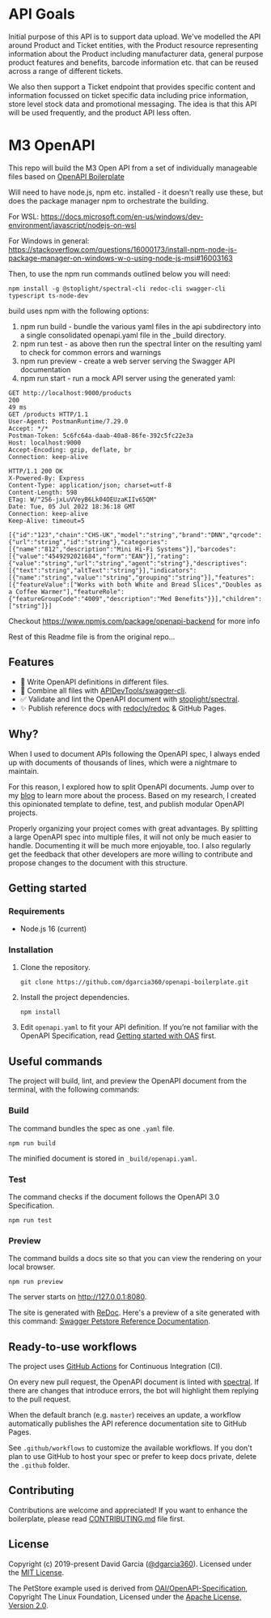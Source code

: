 # API Goals

Initial purpose of this API is to support data upload. We've modelled the API around Product and Ticket entities, with the Product resource representing information about the Product including manufacturer data, general purpose product features and benefits, barcode information etc. that can be reused across a range of different tickets.

We also then support a Ticket endpoint that provides specific content and information focussed on ticket specific data including price information, store level stock data and promotional messaging. The idea is that this API will be used frequently, and the product API less often.

# M3 OpenAPI 

This repo will build the M3 Open API from a set of individually manageable files based on [OpenAPI Boilerplate](https://github.com/dgarcia360/openapi-boilerplate)

Will need to have node.js, npm etc. installed - it doesn't really use these, but does the package manager npm to orchestrate the building.

For WSL: https://docs.microsoft.com/en-us/windows/dev-environment/javascript/nodejs-on-wsl

For Windows in general: https://stackoverflow.com/questions/16000173/install-npm-node-js-package-manager-on-windows-w-o-using-node-js-msi#16003163

Then, to use the npm run commands outlined below you will need:
```
npm install -g @stoplight/spectral-cli redoc-cli swagger-cli typescript ts-node-dev
```

build uses npm with the following options:

1. npm run build - bundle the various yaml files in the api subdirectory into a single consolidated openapi.yaml file in the _build directory.
2. npm run test - as above then run the spectral linter on the resulting yaml to check for common errors and warnings
3. npm run preview - create a web server serving the Swagger API documentation
4. npm run start - run a mock API server using the generated yaml:

```
GET http://localhost:9000/products
200
49 ms
GET /products HTTP/1.1
User-Agent: PostmanRuntime/7.29.0
Accept: */*
Postman-Token: 5c6fc64a-daab-40a8-86fe-392c5fc22e3a
Host: localhost:9000
Accept-Encoding: gzip, deflate, br
Connection: keep-alive
 
HTTP/1.1 200 OK
X-Powered-By: Express
Content-Type: application/json; charset=utf-8
Content-Length: 598
ETag: W/"256-jxLuVVeyB6Lk04OEUzaKIIv65QM"
Date: Tue, 05 Jul 2022 18:36:18 GMT
Connection: keep-alive
Keep-Alive: timeout=5
 
[{"id":"123","chain":"CHS-UK","model":"string","brand":"DNN","qrcode":{"url":"string","id":"string"},"categories":[{"name":"812","description":"Mini Hi-Fi Systems"}],"barcodes":[{"value":"4549292021684","form":"EAN"}],"rating":{"value":"string","url":"string","agent":"string"},"descriptives":[{"text":"string","altText":"string"}],"indicators":[{"name":"string","value":"string","grouping":"string"}],"features":[{"featureValue":["Works with both White and Bread Slices","Doubles as a Coffee Warmer"],"featureRole":{"featureGroupCode":"4009","description":"Med Benefits"}}],"children":["string"]}]
```

Checkout https://www.npmjs.com/package/openapi-backend for more info

Rest of this Readme file is from the original repo...

## Features

* 📝 Write OpenAPI definitions in different files.
* 🔀 Combine all files with [APIDevTools/swagger-cli](https://github.com/APIDevTools/swagger-cli).
* ✅ Validate and lint the OpenAPI document with [stoplight/spectral](https://github.com/stoplight/spectral).
* ✨ Publish reference docs with [redocly/redoc](https://github.com/Redocly/redoc) & GitHub Pages.

## Why?

When I used to document APIs following the OpenAPI spec, I always ended up with documents of thousands of lines, which were a nightmare to maintain.

For this reason, I explored how to split OpenAPI documents. Jump over to my [blog](https://davidgarcia.dev/posts/how-to-split-open-api-spec-into-multiple-files/) to learn more about the process. Based on my research, I created this opinionated template to define, test, and publish modular OpenAPI projects.

Properly organizing your project comes with great advantages. By splitting a large OpenAPI spec into multiple files, it will not only be much easier to handle. Documenting it will be much more enjoyable, too. I also regularly get the feedback that other developers are more willing to contribute and propose changes to the document with this structure.

## Getting started

### Requirements

* Node.js 16 (current)

### Installation

1. Clone the repository.

    ```
    git clone https://github.com/dgarcia360/openapi-boilerplate.git
    ```

2. Install the project dependencies.

    ```
    npm install
    ```

3. Edit `openapi.yaml` to fit your API definition. If you’re not familiar with the OpenAPI Specification, read [Getting started with OAS](https://swagger.io/solutions/getting-started-with-oas/) first.

## Useful commands

The project will build, lint, and preview the OpenAPI document from the terminal, with the following commands:

### Build

The command bundles the spec as one `.yaml` file.

```
npm run build
```

The minified document is stored in `_build/openapi.yaml`.

### Test

The command checks if the document follows the OpenAPI 3.0 Specification.

```
npm run test
```

### Preview

The command builds a docs site so that you can view the rendering on your local browser.

```
npm run preview
```

The server starts on http://127.0.0.1:8080.

The site is generated with [ReDoc](https://github.com/Redocly/redoc).
Here's a preview of a site generated with this command: [Swagger Petstore Reference Documentation](https://dgarcia360.github.io/openapi-boilerplate/).

## Ready-to-use workflows

The project uses [GitHub Actions](https://github.com/features/actions) for Continuous Integration (CI).

On every new pull request, the OpenAPI document is linted with [spectral](https://github.com/stoplightio/spectral). If there are changes that introduce errors, the bot will highlight them replying to the pull request.

When the default branch (e.g. `master`) receives an update, a workflow automatically publishes the API reference documentation site to GitHub Pages.

See `.github/workflows` to customize the available workflows. If you don't plan to use GitHub to host your spec or prefer to keep docs private, delete the `.github` folder.

## Contributing

Contributions are welcome and appreciated! 
If you want to enhance the boilerplate, please read [CONTRIBUTING.md](CONTRIBUTING.md) file first.

## License

Copyright (c) 2019-present David Garcia ([@dgarcia360](https://davidgarcia.dev)). Licensed under the [MIT License](LICENSE.md).

The PetStore example used is derived from [OAI/OpenAPI-Specification](https://github.com/OAI/OpenAPI-Specification/blob/master/examples/v3.0/petstore.yaml), Copyright The Linux Foundation, Licensed under the [Apache License, Version 2.0](https://github.com/OAI/OpenAPI-Specification/blob/master/LICENSE).